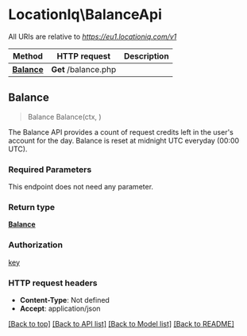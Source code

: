 # LocationIq\BalanceApi

All URIs are relative to *https://eu1.locationiq.com/v1*

Method | HTTP request | Description
------------- | ------------- | -------------
[**Balance**](BalanceApi.md#Balance) | **Get** /balance.php | 



## Balance

> Balance Balance(ctx, )



The Balance API provides a count of request credits left in the user's account for the day. Balance is reset at midnight UTC everyday (00:00 UTC).

### Required Parameters

This endpoint does not need any parameter.

### Return type

[**Balance**](balance.md)

### Authorization

[key](../README.md#key)

### HTTP request headers

- **Content-Type**: Not defined
- **Accept**: application/json

[[Back to top]](#) [[Back to API list]](../README.md#documentation-for-api-endpoints)
[[Back to Model list]](../README.md#documentation-for-models)
[[Back to README]](../README.md)

